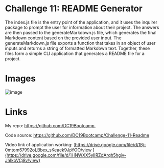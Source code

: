 #  Challenge 11: README Generator

The index.js file is the entry point of the application, and it uses the inquirer package to prompt the user for information about their project. The answers are then passed to the generateMarkdown.js file, which generates the final Markdown content based on the provided user input. The generateMarkdown.js file exports a function that takes in an object of user inputs and returns a string of formatted Markdown text. Together, these files form a simple CLI application that generates a README file for a project.

#  Images
![image](https://user-images.githubusercontent.com/119360569/228047810-dda7493d-25df-4d65-a004-bc3cad448c22.png)

# Links

My repo: https://github.com/DC19Bootcamp 

Code source: https://github.com/DC19Bootcamp/Challenge-11-Readme

Video link of application working: [https://drive.google.com/file/d/1Bj-0mtom67992oLBbex_sKeaek9JpYOO/view ](https://drive.google.com/file/d/1HNWXX5yIIRZdArqh5hgiv-JhIkoVCj8v/view)

